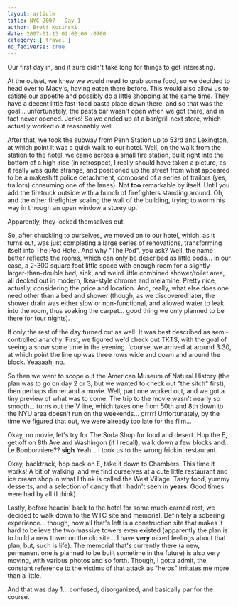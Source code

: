 ```yaml
---
layout: article
title: NYC 2007 - Day 1
author: Brett Kosinski
date: 2007-01-13 02:00:00 -0700
category: [ travel ]
no_fediverse: true
---
```


Our first day in, and it sure didn't take long for things to get interesting. 

At the outset, we knew we would need to grab some food, so we decided to head over to Macy's, having eaten there before.  This would also allow us to satiate our appetite and possibly do a little shopping at the same time.  They have a decent little fast-food pasta place down there, and so that was the goal... unfortunately, the pasta bar wasn't open when we got there, and in fact never opened.  Jerks!  So we ended up at a bar/grill next store, which actually worked out reasonably well.

After that, we took the subway from Penn Station up to 53rd and Lexington, at which point it was a quick walk to our hotel.  Well, on the walk from the station to the hotel, we came across a small fire station, built right into the bottom of a high-rise (in retrospect, I really should have taken a picture, as it really was quite strange, and positioned up the street from what appeared to be a makeshift police detachment, composed of a series of trailors (yes, trailors) consuming one of the lanes).  Not **too** remarkable by itself.  Until you add the firetruck outside with a bunch of firefighters standing around.  Oh, and the other firefighter scaling the wall of the building, trying to worm his way in through an open window a storey up.

Apparently, they locked themselves out.

So, after chuckling to ourselves, we moved on to our hotel, which, as it turns out, was just completing a large series of renovations,  transforming itself into The Pod Hotel.  And why "The Pod", you ask?  Well, the name better reflects the rooms, which can only be described as little pods... in our case, a 2-300 square foot little space with enough room for a slightly-larger-than-double bed, sink, and weird little combined shower/toilet area, all decked out in modern, Ikea-style chrome and melamine.  Pretty nice, actually, considering the price and location.  And, really, what else does one need other than a bed and shower (though, as we discovered later,  the shower drain was either slow or non-functional, and allowed water to leak into the room, thus soaking the carpet... good thing we only planned to be there for four nights).

If only the rest of the day turned out as well.  It was best described as semi-controlled anarchy.  First, we figured we'd check out TKTS, with the goal of seeing a show some time in the evening.  'course, we arrived at around 3:30, at which point the line up was three rows wide and down and around the block.  Yeaaaah, no.

So then we went to scope out the American Museum of Natural History (the plan was to go on day 2 or 3, but we wanted to check out "the sitch" first), then perhaps dinner and a movie.  Well, part one worked out, and we got a tiny preview of what was to come.  The trip to the movie wasn't nearly so smooth... turns out the V line, which takes one from 50th and 8th down to the NYU area doesn't run on the weekends... grrrr!  Unfortunately, by the time we figured that out, we were already too late for the film...

Okay, no movie, let's try for The Soda Shop for food and desert.   Hop the E, get off on 8th Ave and Washingon (if I recall), walk down a few blocks and... Le Bonbonniere??  **sigh**  Yeah... I took us to the wrong frickin' restaurant.

Okay, backtrack, hop back on E, take it down to Chambers.  This time it works!  A bit of walking, and we find ourselves at a cute little restaurant and ice cream shop in what I think is called the West Village.  Tasty food, yummy desserts, and a selection of candy that I hadn't seen in **years**.   Good times were had by all (I think).

Lastly, before headin' back to the hotel for some much earned rest, we decided to walk down to the WTC site and memorial.  Definitely a sobering experience... though, now all that's left is a construction site that makes it hard to believe the two massive towers even existed (apparently the plan is to build a new tower on the old site... I have **very** mixed feelings about that plan, but, such is life).  The memorial that's currently there (a new, permanent one is planned to be built sometime in the future) is also very moving, with various photos and so forth.  Though, I gotta admit, the constant reference to the victims of that attack as "heros" irritates me more than a little.

And that was day 1... confused, disorganized, and basically par for the course.

